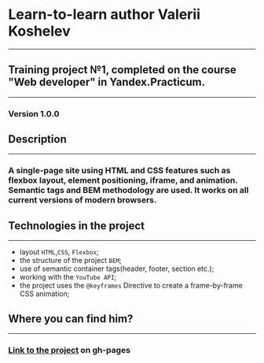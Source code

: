 # Learn-to-learn author Valerii Koshelev
--------------------------------------------------------------

## Training project №1, completed on the course "Web developer" in Yandex.Practicum.
---------------------------------------------------------------------------------------------

### Version 1.0.0

## Description
-------------------------------

### A single-page site using HTML and CSS features such as flexbox layout, element positioning, iframe, and animation. Semantic tags and BEM methodology are used. It works on all current versions of modern browsers.


## Technologies in the project
-------------------------------

- layout `HTML`,`CSS`, `Flexbox`;
- the structure of the project `BEM`;
- use of semantic container tags(header, footer, section etc.);
- working with the `YouTube API`;
- the project uses the `@keyframes` Directive to create a frame-by-frame CSS animation;


## Where you can find him?
-------------------------------

### [Link to the project](https://koshelev-valerii.github.io/learn-to-learn/) on gh-pages
